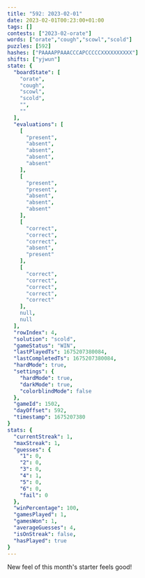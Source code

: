 ```yaml
---
title: "592: 2023-02-01"
date: 2023-02-01T00:23:00+01:00
tags: []
contests: ["2023-02-orate"]
words: ["orate","cough","scowl","scold"]
puzzles: [592]
hashes: ["PAAAAPPAAACCCAPCCCCCXXXXXXXXXX"]
shifts: ["yjwun"]
state: {
  "boardState": [
    "orate",
    "cough",
    "scowl",
    "scold",
    "",
    ""
  ],
  "evaluations": [
    [
      "present",
      "absent",
      "absent",
      "absent",
      "absent"
    ],
    [
      "present",
      "present",
      "absent",
      "absent",
      "absent"
    ],
    [
      "correct",
      "correct",
      "correct",
      "absent",
      "present"
    ],
    [
      "correct",
      "correct",
      "correct",
      "correct",
      "correct"
    ],
    null,
    null
  ],
  "rowIndex": 4,
  "solution": "scold",
  "gameStatus": "WIN",
  "lastPlayedTs": 1675207380084,
  "lastCompletedTs": 1675207380084,
  "hardMode": true,
  "settings": {
    "hardMode": true,
    "darkMode": true,
    "colorblindMode": false
  },
  "gameId": 1502,
  "dayOffset": 592,
  "timestamp": 1675207380
}
stats: {
  "currentStreak": 1,
  "maxStreak": 1,
  "guesses": {
    "1": 0,
    "2": 0,
    "3": 0,
    "4": 1,
    "5": 0,
    "6": 0,
    "fail": 0
  },
  "winPercentage": 100,
  "gamesPlayed": 1,
  "gamesWon": 1,
  "averageGuesses": 4,
  "isOnStreak": false,
  "hasPlayed": true
}
---
```

<!-- more -->
New feel of this month's starter feels good! 
